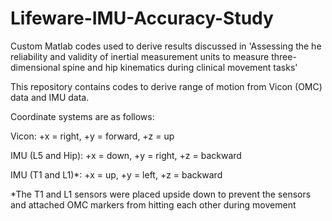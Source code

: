 # Lifeware-IMU-Accuracy-Study
Custom Matlab codes used to derive results discussed in 'Assessing the he reliability and validity of inertial measurement units to measure three-dimensional spine and hip kinematics during clinical movement tasks'


This repository contains codes to derive range of motion from Vicon (OMC) data and IMU data. 

Coordinate systems are as follows:

Vicon: +x = right, +y = forward, +z = up

IMU (L5 and Hip): +x = down, +y = right, +z = backward

IMU (T1 and L1)*: +x = up, +y = left, +z = backward

*The T1 and L1 sensors were placed upside down to prevent the sensors and attached OMC markers from hitting each other during movement

